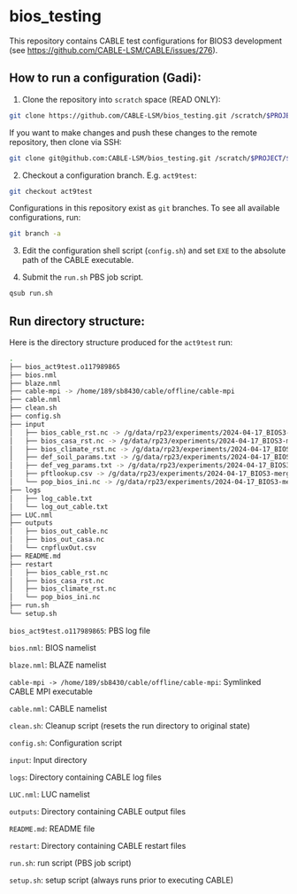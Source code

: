 # bios_testing

This repository contains CABLE test configurations for BIOS3 development (see https://github.com/CABLE-LSM/CABLE/issues/276).

## How to run a configuration (Gadi):

1. Clone the repository into `scratch` space (READ ONLY):

```sh
git clone https://github.com/CABLE-LSM/bios_testing.git /scratch/$PROJECT/$USER/bios_testing
```

If you want to make changes and push these changes to the remote repository, then clone via SSH:

```sh
git clone git@github.com:CABLE-LSM/bios_testing.git /scratch/$PROJECT/$USER/bios_testing
```

2. Checkout a configuration branch. E.g. `act9test`:

```sh
git checkout act9test
```

Configurations in this repository exist as `git` branches. To see all available configurations, run:

```sh
git branch -a
```

3. Edit the configuration shell script (`config.sh`) and set `EXE` to the absolute path of the CABLE executable.

4. Submit the `run.sh` PBS job script.

```sh
qsub run.sh
```

## Run directory structure:

Here is the directory structure produced for the `act9test` run:

```sh
.
├── bios_act9test.o117989865
├── bios.nml
├── blaze.nml
├── cable-mpi -> /home/189/sb8430/cable/offline/cable-mpi
├── cable.nml
├── clean.sh
├── config.sh
├── input
│   ├── bios_cable_rst.nc -> /g/data/rp23/experiments/2024-04-17_BIOS3-merge/sb8430/bios_act9test/restart_1700_1899/bios_cable_rst.nc
│   ├── bios_casa_rst.nc -> /g/data/rp23/experiments/2024-04-17_BIOS3-merge/sb8430/bios_act9test/restart_1700_1899/bios_casa_rst.nc
│   ├── bios_climate_rst.nc -> /g/data/rp23/experiments/2024-04-17_BIOS3-merge/sb8430/bios_act9test/restart_1700_1899/bios_climate_rst.nc
│   ├── def_soil_params.txt -> /g/data/rp23/experiments/2024-04-17_BIOS3-merge/sb8430/params_bios/def_soil_params.txt
│   ├── def_veg_params.txt -> /g/data/rp23/experiments/2024-04-17_BIOS3-merge/sb8430/params_bios/def_veg_params.txt
│   ├── pftlookup.csv -> /g/data/rp23/experiments/2024-04-17_BIOS3-merge/sb8430/params_bios/pftlookup.csv
│   └── pop_bios_ini.nc -> /g/data/rp23/experiments/2024-04-17_BIOS3-merge/sb8430/bios_act9test/restart_1700_1899/pop_bios_ini.nc
├── logs
│   ├── log_cable.txt
│   └── log_out_cable.txt
├── LUC.nml
├── outputs
│   ├── bios_out_cable.nc
│   ├── bios_out_casa.nc
│   └── cnpfluxOut.csv
├── README.md
├── restart
│   ├── bios_cable_rst.nc
│   ├── bios_casa_rst.nc
│   ├── bios_climate_rst.nc
│   └── pop_bios_ini.nc
├── run.sh
└── setup.sh
```

`bios_act9test.o117989865`: PBS log file

`bios.nml`: BIOS namelist

`blaze.nml`: BLAZE namelist

`cable-mpi -> /home/189/sb8430/cable/offline/cable-mpi`: Symlinked CABLE MPI executable

`cable.nml`: CABLE namelist

`clean.sh`: Cleanup script (resets the run directory to original state)

`config.sh`: Configuration script

`input`: Input directory

`logs`: Directory containing CABLE log files

`LUC.nml`: LUC namelist

`outputs`: Directory containing CABLE output files

`README.md`: README file

`restart`: Directory containing CABLE restart files

`run.sh`: run script (PBS job script)

`setup.sh`: setup script (always runs prior to executing CABLE)

